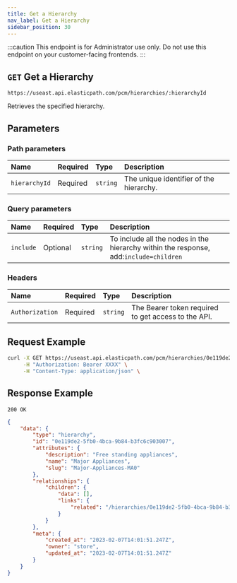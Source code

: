 ```yaml
---
title: Get a Hierarchy
nav_label: Get a Hierarchy
sidebar_position: 30
---
```


:::caution
This endpoint is for Administrator use only. Do not use this endpoint on your customer-facing frontends.
:::

## `GET` Get a Hierarchy

```http
https://useast.api.elasticpath.com/pcm/hierarchies/:hierarchyId
```

Retrieves the specified hierarchy.

## Parameters

### Path parameters

| Name | Required | Type | Description |
| :--- | :--- | :--- | :--- |
| `hierarchyId` | Required | `string` | The unique identifier of the hierarchy. |

### Query parameters

| Name | Required | Type | Description |
| :--- | :--- | :--- | :--- |
| `include` | Optional | `string` | To include all the nodes in the hierarchy within the response, add:`include=children` |

### Headers

| Name | Required | Type | Description |
| :--- | :--- | :--- | :--- |
| `Authorization` | Required | `string` | The Bearer token required to get access to the API. |

## Request Example

```bash
curl -X GET https://useast.api.elasticpath.com/pcm/hierarchies/0e119de2-5fb0-4bca-9b84-b3fc6c903007 \
     -H "Authorization: Bearer XXXX" \
     -H "Content-Type: application/json" \
```

## Response Example

`200 OK`

```json
{
    "data": {
        "type": "hierarchy",
        "id": "0e119de2-5fb0-4bca-9b84-b3fc6c903007",
        "attributes": {
            "description": "Free standing appliances",
            "name": "Major Appliances",
            "slug": "Major-Appliances-MA0"
        },
        "relationships": {
            "children": {
                "data": [],
                "links": {
                    "related": "/hierarchies/0e119de2-5fb0-4bca-9b84-b3fc6c903007/children"
                }
            }
        },
        "meta": {
            "created_at": "2023-02-07T14:01:51.247Z",
            "owner": "store",
            "updated_at": "2023-02-07T14:01:51.247Z"
        }
    }
}
```
